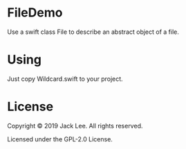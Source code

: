 # FileDemo
Use a swift class File to describe an abstract object of a file.

# Using
Just copy Wildcard.swift to your project.

# License
Copyright © 2019 Jack Lee. All rights reserved.

Licensed under the GPL-2.0 License.
